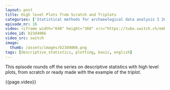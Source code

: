 ```yaml
---
layout: post
title: High level Plots from Scratch and Triplots
categories: ['Statistical methods for archaeological data analysis I 2019']
episode_nr: 16
video: <iframe width="640" height="360" src="https://tube.switch.ch/embed/b23d4066" frameborder="0" webkitallowfullscreen mozallowfullscreen allowfullscreen></iframe>
video_id: b23d4066
video_src: switch
image:
  thumb: /assets/images/b23d4066.png
tags: [descriptive_statistics, plotting, basic, english]
---
```


This episode rounds off the series on descriptive statistics with high level plots, from scratch or ready made with the example of the triplot.
<!--more-->
{{page.video}}
